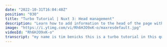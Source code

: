 ```yaml
---
date: "2022-10-31T16:04:48Z"
position: "030"
title: "Turbo Tutorial | Nuxt 3: Head management"
description: "Learn how to add information to the head of the page with Nuxt 3.\n\nFind the code for this tutorial here: https://github.com/Turbo-Tutorials/Nuxt3-turbos/tree/main/nuxt3-head\n\nVisit https://turbo-tutorials.dev/tutorials/nuxt-3-head-management/ for more info.\n\nBrowse more tutorials here: https://turbo-tutorials.dev"
image: "https://i.ytimg.com/vi/Rh6HJO9xK-o/maxresdefault.jpg"
videoId: "Rh6HJO9xK-o"
transcript: "my name is tim benicks this is a turbo tutorial in this quick tutorial i want to show you how easy it is to add things to the head of your html page with next three they've added a whole bunch of convenience methods so you don't have to kind of work around it how you have to do it in x2 so let's go into the vs code and i'll show you so nowadays what you can do in next three is actually really really cool you can actually just add a hat property in your template off your page and now you can see i'm in an app.view and even there it works and so i literally just had the title friends i just added it in nothing else and by the way this is a clean knucks 3 setup there's nothing in there no modules no plugins nothing not even configuration and so when i refresh that page of course you see a picture of friends because why not and in the title you can see there is friends and so now that we have this we can actually do some fun stuff we can actually make this more dynamic so how about we make a const title which is a ref and let's make it fred oops friends is awesome and then what we can do is actually make that dynamic if i can type always the same problems and there it is friends is awesome so that works really well quite as expected but you can also do more there is a really cool composable that can help you and so i've actually copy pasted that because i'm not good at typing so here you go and so let's make that title basically friends again and so now what we've done we've added the use head composable and we add a title template with that variable that we just made right so now we can say next three likes title and so the title template allows you to have every page now says next three likes and then whatever that variable title becomes it puts it in there and there's also some other stuff like we can add stuff to the to the body like a class with a friend's class to the body or other things for later on if you wanted to include fonts or scripts or whatever you want to do you can add that in here and that's really easy to use and so let's see what this made let's refresh and then it says next3 likes friends and so there you go so how about we have a look if we can find that body attribute of a class let me just zoom that in a little bit and the body class friends has been added and this is actually how simple it is and you can do this in any page you want and you can kind of make it dynamic you can do async calls and then add that data to this it's basically just so simple now there's no other way you have to be doing it so that's what i wanted to show you thank you for watching i'll see you in another turbo tutorial cheers [Music] you"
---
```


